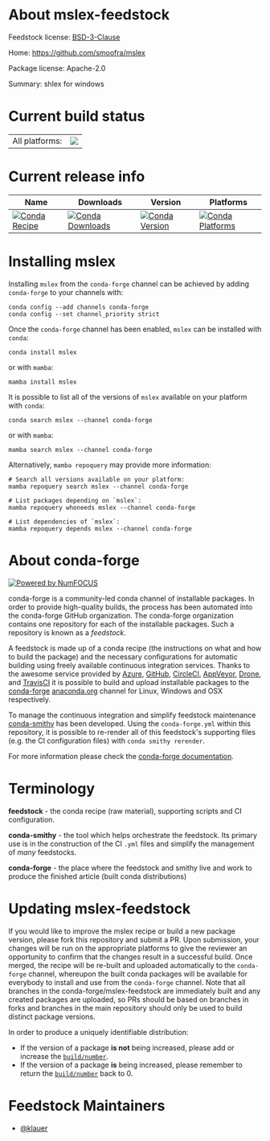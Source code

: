 About mslex-feedstock
=====================

Feedstock license: [BSD-3-Clause](https://github.com/conda-forge/mslex-feedstock/blob/main/LICENSE.txt)

Home: https://github.com/smoofra/mslex

Package license: Apache-2.0

Summary: shlex for windows

Current build status
====================


<table><tr><td>All platforms:</td>
    <td>
      <a href="https://dev.azure.com/conda-forge/feedstock-builds/_build/latest?definitionId=20282&branchName=main">
        <img src="https://dev.azure.com/conda-forge/feedstock-builds/_apis/build/status/mslex-feedstock?branchName=main">
      </a>
    </td>
  </tr>
</table>

Current release info
====================

| Name | Downloads | Version | Platforms |
| --- | --- | --- | --- |
| [![Conda Recipe](https://img.shields.io/badge/recipe-mslex-green.svg)](https://anaconda.org/conda-forge/mslex) | [![Conda Downloads](https://img.shields.io/conda/dn/conda-forge/mslex.svg)](https://anaconda.org/conda-forge/mslex) | [![Conda Version](https://img.shields.io/conda/vn/conda-forge/mslex.svg)](https://anaconda.org/conda-forge/mslex) | [![Conda Platforms](https://img.shields.io/conda/pn/conda-forge/mslex.svg)](https://anaconda.org/conda-forge/mslex) |

Installing mslex
================

Installing `mslex` from the `conda-forge` channel can be achieved by adding `conda-forge` to your channels with:

```
conda config --add channels conda-forge
conda config --set channel_priority strict
```

Once the `conda-forge` channel has been enabled, `mslex` can be installed with `conda`:

```
conda install mslex
```

or with `mamba`:

```
mamba install mslex
```

It is possible to list all of the versions of `mslex` available on your platform with `conda`:

```
conda search mslex --channel conda-forge
```

or with `mamba`:

```
mamba search mslex --channel conda-forge
```

Alternatively, `mamba repoquery` may provide more information:

```
# Search all versions available on your platform:
mamba repoquery search mslex --channel conda-forge

# List packages depending on `mslex`:
mamba repoquery whoneeds mslex --channel conda-forge

# List dependencies of `mslex`:
mamba repoquery depends mslex --channel conda-forge
```


About conda-forge
=================

[![Powered by
NumFOCUS](https://img.shields.io/badge/powered%20by-NumFOCUS-orange.svg?style=flat&colorA=E1523D&colorB=007D8A)](https://numfocus.org)

conda-forge is a community-led conda channel of installable packages.
In order to provide high-quality builds, the process has been automated into the
conda-forge GitHub organization. The conda-forge organization contains one repository
for each of the installable packages. Such a repository is known as a *feedstock*.

A feedstock is made up of a conda recipe (the instructions on what and how to build
the package) and the necessary configurations for automatic building using freely
available continuous integration services. Thanks to the awesome service provided by
[Azure](https://azure.microsoft.com/en-us/services/devops/), [GitHub](https://github.com/),
[CircleCI](https://circleci.com/), [AppVeyor](https://www.appveyor.com/),
[Drone](https://cloud.drone.io/welcome), and [TravisCI](https://travis-ci.com/)
it is possible to build and upload installable packages to the
[conda-forge](https://anaconda.org/conda-forge) [anaconda.org](https://anaconda.org/)
channel for Linux, Windows and OSX respectively.

To manage the continuous integration and simplify feedstock maintenance
[conda-smithy](https://github.com/conda-forge/conda-smithy) has been developed.
Using the ``conda-forge.yml`` within this repository, it is possible to re-render all of
this feedstock's supporting files (e.g. the CI configuration files) with ``conda smithy rerender``.

For more information please check the [conda-forge documentation](https://conda-forge.org/docs/).

Terminology
===========

**feedstock** - the conda recipe (raw material), supporting scripts and CI configuration.

**conda-smithy** - the tool which helps orchestrate the feedstock.
                   Its primary use is in the construction of the CI ``.yml`` files
                   and simplify the management of *many* feedstocks.

**conda-forge** - the place where the feedstock and smithy live and work to
                  produce the finished article (built conda distributions)


Updating mslex-feedstock
========================

If you would like to improve the mslex recipe or build a new
package version, please fork this repository and submit a PR. Upon submission,
your changes will be run on the appropriate platforms to give the reviewer an
opportunity to confirm that the changes result in a successful build. Once
merged, the recipe will be re-built and uploaded automatically to the
`conda-forge` channel, whereupon the built conda packages will be available for
everybody to install and use from the `conda-forge` channel.
Note that all branches in the conda-forge/mslex-feedstock are
immediately built and any created packages are uploaded, so PRs should be based
on branches in forks and branches in the main repository should only be used to
build distinct package versions.

In order to produce a uniquely identifiable distribution:
 * If the version of a package **is not** being increased, please add or increase
   the [``build/number``](https://docs.conda.io/projects/conda-build/en/latest/resources/define-metadata.html#build-number-and-string).
 * If the version of a package **is** being increased, please remember to return
   the [``build/number``](https://docs.conda.io/projects/conda-build/en/latest/resources/define-metadata.html#build-number-and-string)
   back to 0.

Feedstock Maintainers
=====================

* [@klauer](https://github.com/klauer/)

